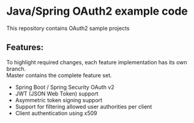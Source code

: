 # Java/Spring OAuth2 example code

This repository contains OAuth2 sample projects

## Features:

To highlight required changes, each feature implementation has its own branch.  
Master contains the complete feature set.

* Spring Boot / Spring Security OAuth v2
* JWT (JSON Web Token) support
* Asymmetric token signing support
* Support for filtering allowed user authorities per client
* Client authentication using x509

